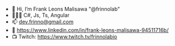 - 👋 Hi, I’m Frank Leons Malisawa "@frinnolab"
- 🧑🏽‍💻 C#, Js, Ts, Angular
- 📫 dev.frinno@gmail.com
- 💼 https://www.linkedin.com/in/frank-leons-malisawa-94511716b/
- 📺 Twitch: https://www.twitch.tv/frinnolabio

<!---
frinnolab/frinnolab is a ✨ special ✨ repository because its `README.md` (this file) appears on your GitHub profile.
You can click the Preview link to take a look at your changes.
--->
